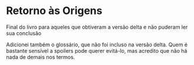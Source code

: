 # Retorno às Origens
Final do livro para aqueles que obtiveram a versão delta e não puderam ler sua conclusão

Adicionei também o glossário, que não foi incluso na versão delta.
Quem é bastante sensível a spoilers pode querer evitá-lo, mas acredito que não há nada de demais nos termos.
